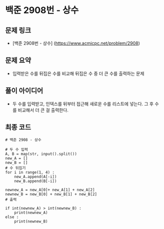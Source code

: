 # 백준 2908번 - 상수

## 문제 링크
- [백준 2908번 - 상수] (https://www.acmicpc.net/problem/2908)
## 문제 요약
- 입력받은 수를 뒤집은 수를 비교해 뒤집은 수 중 더 큰 수를 출력하는 문제

## 풀이 아이디어
- 두 수를 입력받고, 인덱스를 뒤부터 접근해 새로운 수를 리스트에 넣는다. 그 후 수를 비교해서 더 큰 걸 출력한다.

## 최종 코드
    # 백준 2908 - 상수

    # 두 수 입력
    A, B = map(str, input().split())
    new_A = []
    new_B = []
    # 수 뒤집기
    for i in range(1, 4) :
        new_A.append(A[-i])
        new_B.append(B[-i])

    newnew_A = new_A[0]+ new_A[1] + new_A[2]
    newnew_B = new_B[0] + new_B[1] + new_B[2]
    # 출력

    if int(newnew_A) > int(newnew_B) :
        print(newnew_A)
    else :
        print(newnew_B)



